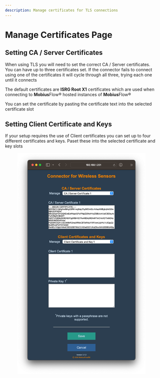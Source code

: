 ```yaml
---
description: Manage certificates for TLS connections
---
```


# Manage Certificates Page

## Setting CA / Server Certificates

When using TLS you will need to set the correct CA / Server certificates. You can have up to three certificates set. If the connector fails to connect using one of the certificates it will cycle through all three, trying each one until it connects

The default certificates are **ISRG Root X1** certificates which are used when connecting to **Mobius**Flow® hosted instances of **Mobius**Flow®

You can set the certificate by pasting the certificate text into the selected certificate slot

## Setting Client Certificate and Keys

If your setup requires the use of Client certificates you can set up to four different certificates and keys. Paset these into the selected certificate and key slots &#x20;

<figure><img src="../../../../.gitbook/assets/Screenshot 2023-03-10 at 16.47.42.png" alt=""><figcaption></figcaption></figure>
